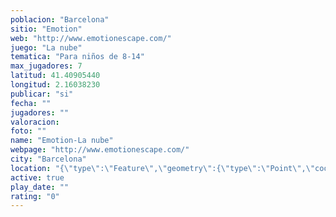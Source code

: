 ```yaml
---
poblacion: "Barcelona"
sitio: "Emotion"
web: "http://www.emotionescape.com/"
juego: "La nube"
tematica: "Para niños de 8-14"
max_jugadores: 7
latitud: 41.40905440
longitud: 2.16038230
publicar: "si"
fecha: ""
jugadores: ""
valoracion: 
foto: ""
name: "Emotion-La nube"
webpage: "http://www.emotionescape.com/"
city: "Barcelona"
location: "{\"type\":\"Feature\",\"geometry\":{\"type\":\"Point\",\"coordinates\":[41.4090544,2.1603823]}}"
active: true
play_date: ""
rating: "0"
---
```

